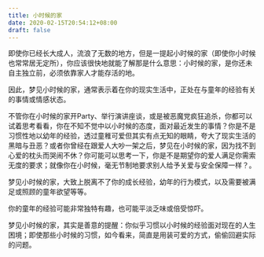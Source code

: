 ```yaml
---
title: 小时候的家
date: 2020-02-15T20:54:12+08:00
draft: false
---
```


即使你已经长大成人，流浪了无数的地方，但是一提起小时候的家（即使你小时候也常常居无定所），你应该很快地就能了解那是什么意思：小时候的家，是你还未自主独立前，必须依靠家人才能存活的地。

因此，梦见小时候的家，通常表示着在你的现实生活中，正处在与童年的经验有关的事情或情感状态。

不管你在小时候的家开Party、举行演讲座谈，或是被恶魔党疯狂追杀，你都可以试着思考看看，你在不知不觉中以小时候的态度，面对最近发生的事情？你是不是习惯性地以幼年的经验，透过童稚可爱但其实有点无知的眼睛，夸大了现实生活的黑暗与丑恶？或者你曾经在跟爱人大吵一架之后，梦见在小时候的家，因为找不到心爱的枕头而哭闹不休？你可能可以思考一下，你是不是期望你的爱人满足你需索无度的要求；就像你在小时候，毫无节制地要求别人给予关爱与安全保障一样？。

梦见小时候的家，大致上脱离不了你的成长经验，幼年的行为模式，以及需要被满足或照顾的童年欲望等等。

你的童年的经验可能非常独特有趣，也可能平淡乏味或倍受惊吓。

梦见小时候的家，其实是善意的提醒：你似乎习惯以小时候的经验面对现在的人生困境；即使那些小时候的习惯，如今看来，简直是用装可爱的方式，偷偷回避实际的问题。